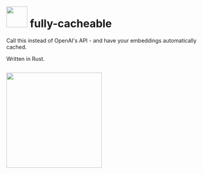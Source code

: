 
<h1><img width="55px" src="https://github.com/user-attachments/assets/c689c8d7-5c05-4c05-8247-49f976a1036d" /> fully-cacheable</h1>

Call this instead of OpenAI's API - and have your embeddings automatically cached.

Written in Rust.

```

```
<img width="250px" src="https://github.com/user-attachments/assets/f1602dba-55f8-42ba-85ed-ce52439e2c14" />

